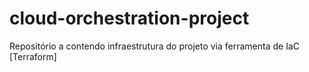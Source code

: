 # cloud-orchestration-project
Repositório a contendo infraestrutura do projeto via ferramenta de IaC [Terraform]
